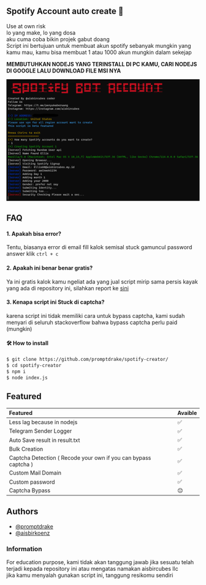 
## Spotify Account auto create 🚀
Use at own risk
<br>
lo yang make, lo yang dosa
<br>
aku cuma coba bikin projek gabut doang
<br>
Script ini bertujuan untuk membuat akun spotify sebanyak mungkin yang kamu mau, kamu bisa membuat 1 atau 1000 akun mungkin dalam sekejap

<b>MEMBUTUHKAN NODEJS YANG TERINSTALL DI PC KAMU, CARI NODEJS DI GOOGLE LALU DOWNLOAD FILE MSI NYA</b>


![App Screenshot](https://github.com/promptdrake/spotify-creator/blob/main/sekrinsut.png?raw=true)


## FAQ

#### 1. Apakah bisa error?

Tentu, biasanya error di email fill kalok semisal stuck gamuncul password answer klik ```ctrl + c```

#### 2. Apakah ini benar benar gratis?

Ya ini gratis kalok kamu ngeliat ada yang jual script mirip sama persis kayak yang ada di repository ini, silahkan report ke [sini](https://t.me/penyukaberuang)

#### 3. Kenapa script ini Stuck di captcha?
karena script ini tidak memiliki cara untuk bypass captcha, kami sudah menyari di seluruh stackoverflow bahwa bypass captcha perlu paid (mungkin)
#### 🛠 How to install
```
$ git clone https://github.com/promptdrake/spotify-creator/
$ cd spotify-creator
$ npm i
$ node index.js
```

## Featured
| Featured       | Avaible |
| :-------- | ------------------------- |
| Less lag because in nodejs | ✅ |
| Telegram Sender Logger | ✅ |
| Auto Save result in result.txt | ✅ |
| Bulk Creation | ✅ |
| Captcha Detection ( Recode your own if you can bypass captcha ) | ✅ |
| Custom Mail Domain | ✅ |
| Custom password | ✅ |
| Captcha Bypass | 😔 |

## Authors

- [@promptdrake](https://www.github.com/promptdrake)
- [@aisbirkoenz](https://t.me/aisbirkoenz)

### Information
For education purpose, kami tidak akan tanggung jawab jika sesuatu telah terjadi kepada repository ini atau mengatas namakan aisbircubes llc
<br>jika kamu menyalah gunakan script ini, tanggung resikomu sendiri
